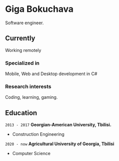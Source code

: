 # Giga Bokuchava
Software engineer.

## Currently

Working remotely

### Specialized in

Mobile, Web and Desktop development in C#


### Research interests

Coding, learning, gaming.


## Education

`2013 - 2017`
__Georgian-American University, Tbilisi.__

- Construction Engineering

`2020 - now`
__Agricultural University of Georgia, Tbilisi__

- Computer Science
